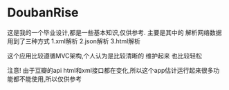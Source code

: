 DoubanRise
==========
这是我的一个毕业设计,都是一些基本知识,仅供参考.
主要是其中的 解析网络数据用到了三种方式
1.xml解析
2.json解析
3.html解析

这个应用比较遵循MVC架构,个人认为是比较清晰的 维护起来 也比较轻松

注意! 由于豆瓣的api html和xml接口都在变化,所以这个app估计运行起来很多功能都不能使用,所以仅供参考

